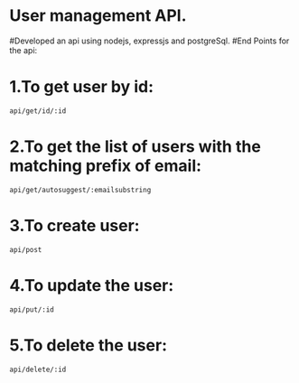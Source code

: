 # User management API.
#Developed an api using nodejs, expressjs and postgreSql.
#End Points for the api:
#  1.To get user by id:
    api/get/id/:id
#  2.To get the list of users with the matching prefix of email:
    api/get/autosuggest/:emailsubstring
#  3.To create user:
    api/post
#  4.To update the user:
    api/put/:id
#  5.To delete the user:
    api/delete/:id
